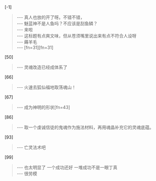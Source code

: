 
[-1] 
>--- 真人也放的开了呀。不错不错，<br>
>--- 魅蓝神不是人鱼吗？不应该是刮鱼鳞？<br>
>--- 来啦<br>
>--- 这标题有点爽文味，但从苍须嘴里说出来有点不符合人设呀<br>
>--- 薅羊毛<br>
>--- [fn=31][fn=31]<br>

[50] 
>--- 灵魂改造已经成体系了<br>

[66] 
>--- 火速去狐仙福地取荡魂山！<br>

[67] 
>--- 成为神明的形状[fn=43]<br>

[86] 
>--- 取一个虔诚信徒的鬼魂作为施法材料，再用魂晶补充它的灵魂底蕴。<br>

[93] 
>--- 亡灵法术吧<br>

[99] 
>--- 也太明显了 一个成功还好 一堆成功不是一眼丁真<br>
>--- 很劳模<br>
